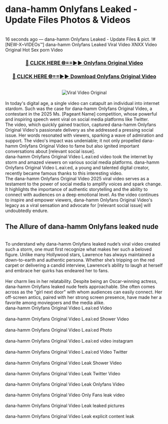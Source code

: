 # dana-hamm Onlyfans Leaked - Update Files Photos & Videos 
<br>
16 seconds ago — dana-hamm Onlyfans Leaked - Update Files & pict. !#[NEW-X~VIDEOs™] dana-hamm Onlyfans Leaked Viral Video XNXX Video Original Hot Sex porn Video
<br>
<div align="center">
<h3><a href="http://freeplayer.one?title=dana-hamm&ref=25OR" rel="nofollow">🔴 CLICK HERE 🌐==►► Onlyfans Original Video</a></h3>
<h3><a href="http://freeplayer.one?title=dana-hamm&ref=25OR" rel="nofollow">🔴 CLICK HERE 🌐==►► Download Onlyfans Original Video</a></h3>
<br>
<a href="http://freeplayer.one?title=dana-hamm&ref=25OR" rel="nofollow" data-target="animated-image.originalLink"><img src="https://i.ibb.co.com/xMMVF88/686577567.gif" alt="Viral Video Original" style="max-width: 100%; display: inline-block;" data-target="animated-image.originalImage"></a>
</div>
<br>
In today's digital age, a single video can catapult an individual into internet stardom. Such was the case for dana-hamm Onlyfans Original Video, a contestant in the 2025 Ms. [Pageant Name] competition, whose powerful and inspiring speech went viral on social media platforms like Twitter.
<br>
The video, which quickly gained traction, captured dana-hamm Onlyfans Original Video's passionate delivery as she addressed a pressing social issue. Her words resonated with viewers, sparking a wave of admiration and support. The video's impact was undeniable; it not only propelled dana-hamm Onlyfans Original Video to fame but also ignited important conversations about [relevant social issue].
<br>
dana-hamm Onlyfans Original Video L.ea𝚔ed video took the internet by storm and amazed viewers on various social media platforms. dana-hamm Onlyfans Original Video L.ea𝚔ed, a young and talented digital creator, recently became famous thanks to this interesting video.
<br>
The dana-hamm Onlyfans Original Video 2025 viral video serves as a testament to the power of social media to amplify voices and spark change. It highlights the importance of authentic storytelling and the ability to connect with audiences on a deep emotional level. As the video continues to inspire and empower viewers, dana-hamm Onlyfans Original Video's legacy as a viral sensation and advocate for [relevant social issue] will undoubtedly endure.
<br>
<h2>The Allure of dana-hamm Onlyfans leaked nude</h2>
<br>
To understand why dana-hamm Onlyfans leaked nude’s viral video created such a storm, one must first recognize what makes her such a beloved figure. Unlike many Hollywood stars, Lawrence has always maintained a down-to-earth and authentic persona. Whether she’s tripping on the red carpet or delivering a candid interview, Lawrence’s ability to laugh at herself and embrace her quirks has endeared her to fans.
<br><br>
Her charm lies in her relatability. Despite being an Oscar-winning actress, dana-hamm Onlyfans leaked nude feels approachable. She often comes across as the "girl next door" with whom audiences can easily connect. Her off-screen antics, paired with her strong screen presence, have made her a favorite among moviegoers and the media alike.
<br>
dana-hamm Onlyfans Original Video L.ea𝚔ed Video
<br><br>
dana-hamm Onlyfans Original Video L.ea𝚔ed Shower Video
<br><br>
dana-hamm Onlyfans Original Video L.ea𝚔ed Photo
<br><br>
dana-hamm Onlyfans Original Video L.ea𝚔ed video instagram
<br><br>
dana-hamm Onlyfans Original Video L.ea𝚔ed Video Twitter
<br><br>
dana-hamm Onlyfans Original Video Leak Shower Video
<br><br>
dana-hamm Onlyfans Original Video Leak Twitter Video
<br><br>
dana-hamm Onlyfans Original Video Leak Onlyfans Video
<br><br>
dana-hamm Onlyfans Original Video Only Fans leak video
<br><br>
dana-hamm Onlyfans Original Video Leak leaked pictures
<br><br>
dana-hamm Onlyfans Original Video Leak explicit content leak